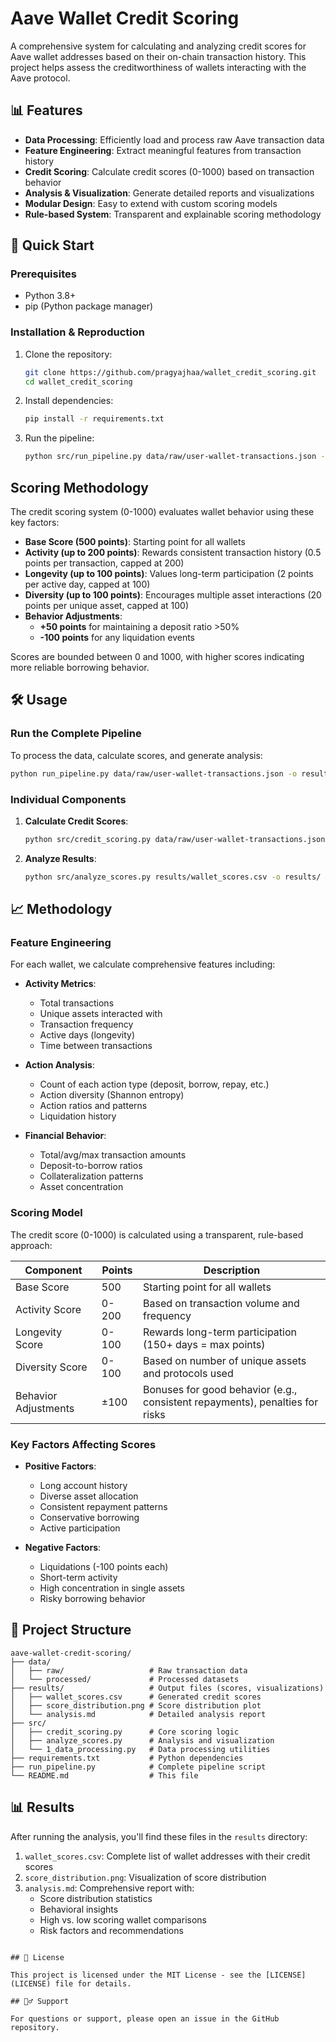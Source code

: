# Aave Wallet Credit Scoring

A comprehensive system for calculating and analyzing credit scores for Aave wallet addresses based on their on-chain transaction history. This project helps assess the creditworthiness of wallets interacting with the Aave protocol.

## 📊 Features

- **Data Processing**: Efficiently load and process raw Aave transaction data
- **Feature Engineering**: Extract meaningful features from transaction history
- **Credit Scoring**: Calculate credit scores (0-1000) based on transaction behavior
- **Analysis & Visualization**: Generate detailed reports and visualizations
- **Modular Design**: Easy to extend with custom scoring models
- **Rule-based System**: Transparent and explainable scoring methodology

## 🚀 Quick Start

### Prerequisites
- Python 3.8+
- pip (Python package manager)

### Installation & Reproduction

1. Clone the repository:
   ```bash
   git clone https://github.com/pragyajhaa/wallet_credit_scoring.git
   cd wallet_credit_scoring
   ```

2. Install dependencies:
   ```bash
   pip install -r requirements.txt
   ```

3. Run the pipeline:
   ```bash
   python src/run_pipeline.py data/raw/user-wallet-transactions.json -o results
   ```

## Scoring Methodology

The credit scoring system (0-1000) evaluates wallet behavior using these key factors:

- **Base Score (500 points)**: Starting point for all wallets
- **Activity (up to 200 points)**: Rewards consistent transaction history (0.5 points per transaction, capped at 200)
- **Longevity (up to 100 points)**: Values long-term participation (2 points per active day, capped at 100)
- **Diversity (up to 100 points)**: Encourages multiple asset interactions (20 points per unique asset, capped at 100)
- **Behavior Adjustments**:
  - **+50 points** for maintaining a deposit ratio >50%
  - **-100 points** for any liquidation events

Scores are bounded between 0 and 1000, with higher scores indicating more reliable borrowing behavior.

## 🛠 Usage

### Run the Complete Pipeline

To process the data, calculate scores, and generate analysis:

```bash
python run_pipeline.py data/raw/user-wallet-transactions.json -o results
```

### Individual Components

1. **Calculate Credit Scores**:
   ```bash
   python src/credit_scoring.py data/raw/user-wallet-transactions.json -o results/wallet_scores.csv
   ```

2. **Analyze Results**:
   ```bash
   python src/analyze_scores.py results/wallet_scores.csv -o results/
   ```

## 📈 Methodology

### Feature Engineering

For each wallet, we calculate comprehensive features including:

- **Activity Metrics**:
  - Total transactions
  - Unique assets interacted with
  - Transaction frequency
  - Active days (longevity)
  - Time between transactions

- **Action Analysis**:
  - Count of each action type (deposit, borrow, repay, etc.)
  - Action diversity (Shannon entropy)
  - Action ratios and patterns
  - Liquidation history

- **Financial Behavior**:
  - Total/avg/max transaction amounts
  - Deposit-to-borrow ratios
  - Collateralization patterns
  - Asset concentration

### Scoring Model

The credit score (0-1000) is calculated using a transparent, rule-based approach:

| Component            | Points | Description                                                                 |
|----------------------|--------|-----------------------------------------------------------------------------|
| Base Score           | 500    | Starting point for all wallets                                             |
| Activity Score       | 0-200  | Based on transaction volume and frequency                                  |
| Longevity Score      | 0-100  | Rewards long-term participation (150+ days = max points)                   |
| Diversity Score      | 0-100  | Based on number of unique assets and protocols used                        |
| Behavior Adjustments | ±100   | Bonuses for good behavior (e.g., consistent repayments), penalties for risks |

### Key Factors Affecting Scores

- **Positive Factors**:
  - Long account history
  - Diverse asset allocation
  - Consistent repayment patterns
  - Conservative borrowing
  - Active participation

- **Negative Factors**:
  - Liquidations (-100 points each)
  - Short-term activity
  - High concentration in single assets
  - Risky borrowing behavior

## 📂 Project Structure

```
aave-wallet-credit-scoring/
├── data/
│   ├── raw/                   # Raw transaction data
│   └── processed/             # Processed datasets
├── results/                   # Output files (scores, visualizations)
│   ├── wallet_scores.csv      # Generated credit scores
│   ├── score_distribution.png # Score distribution plot
│   └── analysis.md            # Detailed analysis report
├── src/
│   ├── credit_scoring.py      # Core scoring logic
│   ├── analyze_scores.py      # Analysis and visualization
│   └── 1_data_processing.py   # Data processing utilities
├── requirements.txt           # Python dependencies
├── run_pipeline.py            # Complete pipeline script
└── README.md                  # This file
```

## 📊 Results

After running the analysis, you'll find these files in the `results` directory:

1. `wallet_scores.csv`: Complete list of wallet addresses with their credit scores
2. `score_distribution.png`: Visualization of score distribution
3. `analysis.md`: Comprehensive report with:
   - Score distribution statistics
   - Behavioral insights
   - High vs. low scoring wallet comparisons
   - Risk factors and recommendations

```

## 📝 License

This project is licensed under the MIT License - see the [LICENSE](LICENSE) file for details.

## 🙋‍♂️ Support

For questions or support, please open an issue in the GitHub repository.

